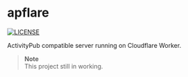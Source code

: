 # apflare

[![LICENSE][license-badge]][license]

ActivityPub compatible server running on Cloudflare Worker.

> **Note**  
> This project still in working.

<!-- Link definitions -->
[license-badge]: https://img.shields.io/github/license/RShirohara/apflare
[license]: ./LICENSE
